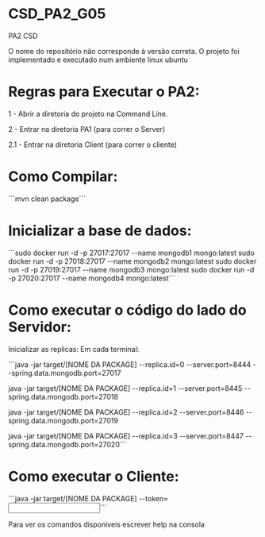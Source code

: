 # CSD_PA2_G05
PA2 CSD

O nome do repositório não corresponde à versão correta.
O projeto foi implementado e executado num ambiente linux ubuntu 

# Regras para Executar o PA2:

1 - Abrir a diretoria do projeto na Command Line.


2 - Entrar na diretoria PA1 (para correr o Server)

2.1 - Entrar na diretoria Client (para correr o cliente)
# Como Compilar:

´´´mvn clean package´´´



# Inicializar a base de dados: 

´´´sudo docker run -d -p 27017:27017 --name mongodb1 mongo:latest
sudo docker run -d -p 27018:27017 --name mongodb2 mongo:latest
sudo docker run -d -p 27019:27017 --name mongodb3 mongo:latest
sudo docker run -d -p 27020:27017 --name mongodb4 mongo:latest´´´

# Como executar o código do lado do Servidor:


Inicializar as replicas:
Em cada terminal:

´´´java -jar target/[NOME DA PACKAGE]  --replica.id=0 --server.port=8444 --spring.data.mongodb.port=27017

java -jar target/[NOME DA PACKAGE]  --replica.id=1 --server.port=8445 --spring.data.mongodb.port=27018

java -jar target/[NOME DA PACKAGE]  --replica.id=2 --server.port=8446 --spring.data.mongodb.port=27019

java -jar target/[NOME DA PACKAGE]  --replica.id=3 --server.port=8447 --spring.data.mongodb.port=27020´´´


# Como executar o Cliente:

´´´java -jar target/[NOME DA PACKAGE] --token=<input String>´´´

Para ver os comandos disponiveis escrever help na consola
